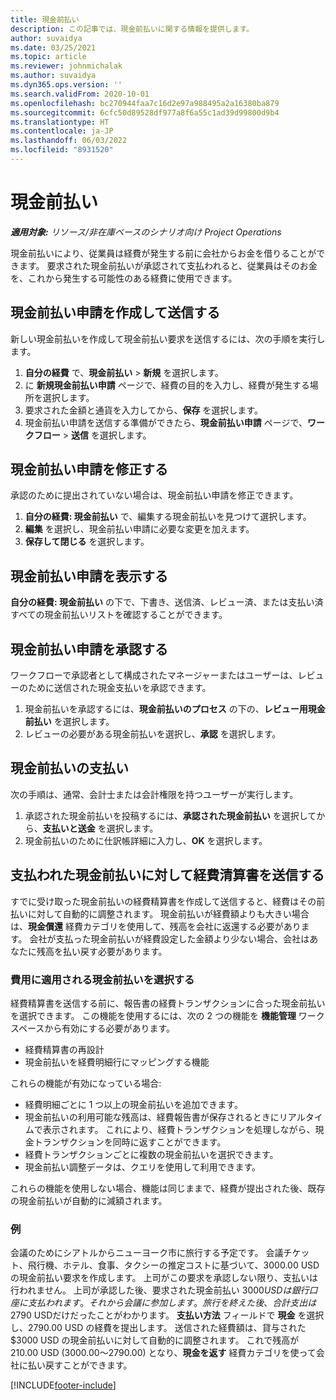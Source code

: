```yaml
---
title: 現金前払い
description: この記事では、現金前払いに関する情報を提供します。
author: suvaidya
ms.date: 03/25/2021
ms.topic: article
ms.reviewer: johnmichalak
ms.author: suvaidya
ms.dyn365.ops.version: ''
ms.search.validFrom: 2020-10-01
ms.openlocfilehash: bc270944faa7c16d2e97a988495a2a16380ba879
ms.sourcegitcommit: 6cfc50d89528df977a8f6a55c1ad39d99800d9b4
ms.translationtype: HT
ms.contentlocale: ja-JP
ms.lasthandoff: 06/03/2022
ms.locfileid: "8931520"
---
```

# <a name="cash-advance"></a>現金前払い

_**適用対象:** リソース/非在庫ベースのシナリオ向け Project Operations_

現金前払いにより、従業員は経費が発生する前に会社からお金を借りることができます。 要求された現金前払いが承認されて支払われると、従業員はそのお金を、これから発生する可能性のある経費に使用できます。 

## <a name="create-and-submit-a-cash-advance-request"></a>現金前払い申請を作成して送信する
新しい現金前払いを作成して現金前払い要求を送信するには、次の手順を実行します。 

1. **自分の経費** で、**現金前払い** > **新規** を選択します。 
2. に **新規現金前払い申請** ページで、経費の目的を入力し、経費が発生する場所を選択します。
3. 要求された金額と通貨を入力してから、**保存** を選択します。 
4. 現金前払い申請を送信する準備ができたら、**現金前払い申請** ページで、**ワークフロー** > **送信** を選択します。

## <a name="modify-a-cash-advance-request"></a>現金前払い申請を修正する

承認のために提出されていない場合は、現金前払い申請を修正できます。

1. **自分の経費: 現金前払い** で、編集する現金前払いを見つけて選択します。
2. **編集** を選択し、現金前払い申請に必要な変更を加えます。 
3. **保存して閉じる** を選択します。


## <a name="view-cash-advance-requests"></a>現金前払い申請を表示する
**自分の経費: 現金前払い** の下で、下書き、送信済、レビュー済、または支払い済すべての現金前払いリストを確認することができます。 

## <a name="approve-cash-advance-requests"></a>現金前払い申請を承認する

ワークフローで承認者として構成されたマネージャーまたはユーザーは、レビューのために送信された現金支払いを承認できます。 

1. 現金前払いを承認するには、**現金前払いのプロセス** の下の、**レビュー用現金前払い** を選択します。
2. レビューの必要がある現金前払いを選択し、**承認** を選択します。  

## <a name="pay-cash-advances"></a>現金前払いの支払い 
次の手順は、通常、会計士または会計権限を持つユーザーが実行します。

1. 承認された現金前払いを投稿するには、**承認された現金前払い** を選択してから、**支払いと送金** を選択します。  
2. 現金前払いのために仕訳帳詳細に入力し、**OK** を選択します。 

## <a name="submit-an-expense-report-against-a-paid-cash-advance"></a>支払われた現金前払いに対して経費清算書を送信する 

すでに受け取った現金前払いの経費精算書を作成して送信すると、経費はその前払いに対して自動的に調整されます。 現金前払いが経費額よりも大きい場合は、**現金償還** 経費カテゴリを使用して、残高を会社に返還する必要があります。 会社が支払った現金前払いが経費設定した金額より少ない場合、会社はあなたに残高を払い戻す必要があります。 

### <a name="select-cash-advances-that-apply-to-your-expenses"></a>費用に適用される現金前払いを選択する
経費精算書を送信する前に、報告書の経費トランザクションに合った現金前払いを選択できます。 この機能を使用するには、次の 2 つの機能を **機能管理** ワークスペースから有効にする必要があります。

  - 経費精算書の再設計
  - 現金前払いを経費明細行にマッピングする機能
 
 これらの機能が有効になっている場合: 
 
  - 経費明細ごとに 1 つ以上の現金前払いを追加できます。
  - 現金前払いの利用可能な残高は、経費報告書が保存されるときにリアルタイムで表示されます。 これにより、経費トランザクションを処理しながら、現金トランザクションを同時に返すことができます。
  - 経費トランザクションごとに複数の現金前払いを選択できます。
  - 現金前払い調整データは、クエリを使用して利用できます。 
 
これらの機能を使用しない場合、機能は同じままで、経費が提出された後、既存の現金前払いが自動的に減額されます。

### <a name="example"></a>例 
会議のためにシアトルからニューヨーク市に旅行する予定です。 会議チケット、飛行機、ホテル、食事、タクシーの推定コストに基づいて、3000.00 USD の現金前払い要求を作成します。 上司がこの要求を承認しない限り、支払いは行われません。 上司が承認した後、要求された現金前払い $3000 USDは銀行口座に支払われます。 それから会議に参加します。 旅行を終えた後、合計支出は$2790 USDだけだったことがわかります。 **支払い方法** フィールドで **現金** を選択し、2790.00 USD の経費を提出します。 送信された経費額は、貸与された $3000 USD の現金前払いに対して自動的に調整されます。 これで残高が 210.00 USD (3000.00～2790.00) となり、**現金を返す** 経費カテゴリを使って会社に払い戻すことができます。



[!INCLUDE[footer-include](../includes/footer-banner.md)]
